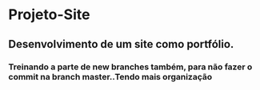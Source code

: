 # Projeto-Site
## Desenvolvimento de um site como portfólio.
### Treinando a parte de new branches também, para não fazer o commit na branch master..Tendo mais organização
